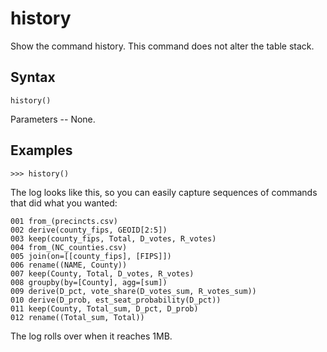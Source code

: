# history

Show the command history.
This command does not alter the table stack.

## Syntax

`history()`

Parameters -- None.

## Examples

`>>> history()`

The log looks like this, so you can easily capture sequences of commands that did what you wanted:

```text
001 from_(precincts.csv)
002 derive(county_fips, GEOID[2:5])
003 keep(county_fips, Total, D_votes, R_votes)
004 from_(NC_counties.csv)
005 join(on=[[county_fips], [FIPS]])
006 rename((NAME, County))
007 keep(County, Total, D_votes, R_votes)
008 groupby(by=[County], agg=[sum])
009 derive(D_pct, vote_share(D_votes_sum, R_votes_sum))
010 derive(D_prob, est_seat_probability(D_pct))
011 keep(County, Total_sum, D_pct, D_prob)
012 rename((Total_sum, Total))
```

The log rolls over when it reaches 1MB.